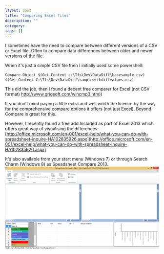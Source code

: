 ```yaml
---
layout: post
title: "Comparing Excel files"
description: ""
category: 
tags: []
---
```

I sometimes have the need to compare between different versions of a CSV or Excel file. Often to compare data differences between older and newer versions of the file.

When it's just a simple CSV file then I initially used some powershell:

    Compare-Object $(Get-Content c:\Tfs\Dev\DataDiff\basesample.csv) $(Get-Content C:\Tfs\Dev\DataDiff\samplewithdiffvalues.csv)

This did the job, then I found a decent free comparer for Excel (not CSV format)
[http://www.grigsoft.com/wincmp3.htm)](http://www.grigsoft.com/wincmp3.htm))

If you don't mind paying a little extra and well worth the licence by the way for the comprehensive compare options it offers (not just Excel), Beyond Compare is great for this.

However, I recently found a free add Included as part of Excel 2013 which offers great way of visualising the differences:
[http://office.microsoft.com/en-001/excel-help/what-you-can-do-with-spreadsheet-inquire-HA102835926.aspx](http://office.microsoft.com/en-001/excel-help/what-you-can-do-with-spreadsheet-inquire-HA102835926.aspx)

It's also available from your start menu (Windows 7) or through Search Charm (Windows 8) as Speadsheet Compare 2013.
![Image](../Images/posts/SpreadsheetCompare2013.jpg)

